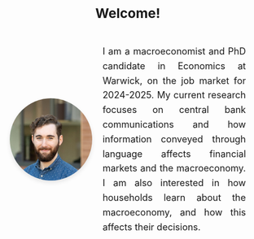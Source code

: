 <div align="center">
  <p style="font-size:26px; font-weight:bold;">Welcome!</p>
</div>

<div style="display: flex; align-items: center; justify-content: center; gap: 20px; padding: 20px;">
  <img src="files/images/profile.jpg" alt="Profile Image" style="width: 35%; max-width: 180px; border-radius: 50%; box-shadow: 0 4px 8px rgba(0, 0, 0, 0.1);">
  <p style="font-size: 18px; line-height: 1.6; max-width: 600px; text-align: justify; margin: 0;">
    I am a macroeconomist and PhD candidate in Economics at Warwick, on the job market for 2024-2025. My current research focuses on central bank communications and how information conveyed through language affects financial markets and the macroeconomy. I am also interested in how households learn about the macroeconomy, and how this affects their decisions.
  </p>
</div>



<br />


